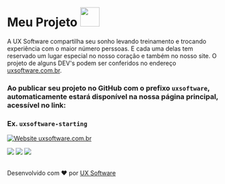 # Meu Projeto <img src="https://github.com/ux-software/uxsoftware-site/blob/develop/public/fav-192.png" width="45px" style="margin-bottom: -12px"/>

A UX Software compartilha seu sonho levando treinamento e trocando experiência com o maior número perssoas. E cada uma delas tem reservado um lugar especial no nosso coração e também no nosso site. O projeto de alguns DEV's podem ser conferidos no endereço [uxsoftware.com.br](https://uxsoftware.com.br).

### Ao publicar seu projeto no GitHub com o prefixo `uxsoftware`, automaticamente estará disponível na nossa página principal, acessível no link:

### Ex. `uxsoftware-starting`

[![Website uxsoftware.com.br](https://img.shields.io/website-up-down-green-red/https/uxsoftware.com.br.svg)](https://uxsoftware.com.br/)

<div>
 <a href="https://www.instagram.com/uxsoftware/" target="_blank"><img src="https://img.shields.io/badge/-Instagram-%23E4405F?style=for-the-badge&logo=instagram&logoColor=white" target="_blank"></a>
 <a href = "mailto:contato@uxsoftware.com.br"><img src="https://img.shields.io/badge/-Gmail-%23333?style=for-the-badge&logo=gmail&logoColor=white" target="_blank"></a>
  <a href="https://www.linkedin.com/company/softwareux/" target="_blank"><img src="https://img.shields.io/badge/-LinkedIn-%230077B5?style=for-the-badge&logo=linkedin&logoColor=white" target="_blank"></a> 
</div>
<br/>

Desenvolvido com ❤️ por [UX Software ](https://www.uxsoftware.com.br/)
